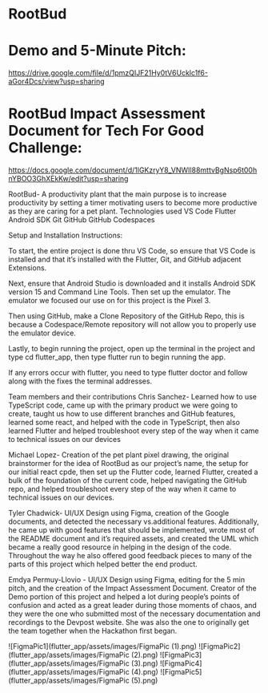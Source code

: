# RootBud
# Demo and 5-Minute Pitch:
https://drive.google.com/file/d/1pmzQIJF21Hy0tV6Ucklc1f6-aGor4Dcs/view?usp=sharing
# RootBud Impact Assessment Document for Tech For Good Challenge: 
https://docs.google.com/document/d/1lGKzryY8_VNWIl88mttvBgNsp6t00hnYBOO3GhXEkKw/edit?usp=sharing


RootBud- A productivity plant that the main purpose is to increase productivity by setting a timer motivating users to become more productive as they are caring for a pet plant. 
Technologies used 
VS Code
Flutter
Android SDK
Git
GitHub
GitHub Codespaces

Setup and Installation Instructions:

To start, the entire project is done thru VS Code, so ensure that VS Code is installed and that it’s installed with the Flutter, Git, and GitHub adjacent Extensions.

Next, ensure that Android Studio is downloaded and it installs Android SDK version 15 and Command Line Tools. Then set up the emulator. The emulator we focused our use on for this project is the Pixel 3.

Then using GitHub, make a Clone Repository of the GitHub Repo, this is because a Codespace/Remote repository will not allow you to properly use the emulator device.

Lastly, to begin running the project, open up the terminal in the project and type cd flutter_app, then type flutter run to begin running the app.


If any errors occur with flutter, you need to type flutter doctor and follow along with the fixes the terminal addresses.



Team members and their contributions 
Chris Sanchez- Learned how to use TypeScript code, came up with the primary product we were going to create, taught us how to use different branches and GitHub features, learned some react, and helped with the code in TypeScript, then also learned Flutter and helped troubleshoot every step of the way when it came to technical issues on our devices

Michael Lopez- Creation of the pet plant pixel drawing, the original brainstormer for the idea of RootBud as our project’s name, the setup for our initial react cpde, then set up the Flutter code, learned Flutter, created a bulk of the foundation of the current code, helped navigating the GitHub repo, and helped troubleshoot every step of the way when it came to technical issues on our devices. 

Tyler Chadwick- UI/UX Design using Figma, creation of the Google documents, and detected the necessary vs.additional features. Additionally, he came up with good features that should be implemented, wrote most of the README document and it’s required assets, and created the UML which became a really good resource in helping in the design of the code. Throughout the way he also offered good feedback pieces to many of the parts of this project which helped better the end product.
 
Emdya Permuy-Llovio - UI/UX Design using Figma, editing for the 5 min pitch, and the creation of the Impact Assessment Document. Creator of the Demo portion of this project and helped a lot during people’s points of confusion and acted as a great leader during those moments of chaos, and they were the one who submitted most of the necessary documentation and recordings to the Devpost website. She was also the one to originally get the team together when the Hackathon first began.

![FigmaPic1](flutter_app/assets/images/FigmaPic (1).png)
![FigmaPic2](flutter_app/assets/images/FigmaPic (2).png)
![FigmaPic3](flutter_app/assets/images/FigmaPic (3).png)
![FigmaPic4](flutter_app/assets/images/FigmaPic (4).png)
![FigmaPic5](flutter_app/assets/images/FigmaPic (5).png)
